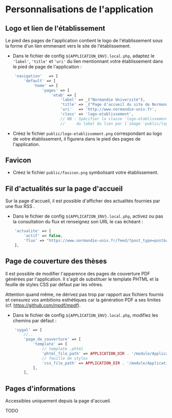 Personnalisations de l'application
==================================


Logo et lien de l'établissement
-------------------------------

Le pied des pages de l'application contient le logo de l'établissement sous la forme d'un lien emmenant vers
le site de l'établissement.

- Dans le fichier de config `${APPLICATION_ENV}.local.php`, adaptez le `'label'`, `'title'` et `'uri'` du lien
  mentionnant votre établissement dans le pied de page de l'application :

```php
    'navigation'   => [
        'default' => [
            'home' => [
                'pages' => [
                    'etab' => [
                        'label' => _("Normandie Université"),
                        'title' => _("Page d'accueil du site de Normandie Université"),
                        'uri'   => 'http://www.normandie-univ.fr',
                        'class' => 'logo-etablissement',
                        // NB : Spécifier la classe 'logo-etablissement' sur une page de navigation provoque le "remplacement"
                        //     du label du lien par l'image 'public/logo-etablissement.png' (à créer le cas échéant).
```

- Créez le fichier `public/logo-etablissement.png` correspondant au logo de votre établissement, il figurera dans
  le pied des pages de l'application.


Favicon
-------

- Créez le fichier `public/favicon.png` symbolisant votre établissement.


Fil d'actualités sur la page d'accueil
------------------

Sur la page d'accueil, il est possible d'afficher des actualités fournies par une flux RSS .

- Dans le fichier de config `${APPLICATION_ENV}.local.php`, activez ou pas la consultation du flux et 
  renseignez son URL le cas échéant :

```php
    'actualite' => [
        'actif' => false,
        'flux' => "https://www.normandie-univ.fr/feed/?post_type=post&cat=406,448,472",
    ],
```


Page de couverture des thèses
-----------------------------

Il est possible de modifier l'apparence des pages de couverture PDF générées par l'application. Il s'agit de
substituer le template PHTML et la feuille de styles CSS par défaut par les vôtres.

Attention quand même, ne dérivez pas trop par rapport aux fichiers fournis et censurez vos ambitions esthétiques car 
la génération PDF a ses limites (cf. https://github.com/mpdf/mpdf).

- Dans le fichier de config `${APPLICATION_ENV}.local.php`, modifiez les chemins par défaut :

```php
    'sygal' => [
        //..
        'page_de_couverture' => [
            'template' => [
                // template .phtml
                'phtml_file_path' => APPLICATION_DIR . '/module/Application/src/Application/Service/PageDeCouverture/pagedecouverture.phtml',
                // feuille de styles
                'css_file_path' => APPLICATION_DIR . '/module/Application/src/Application/Service/PageDeCouverture/pagedecouverture.css',
            ],
        ],
```


Pages d'informations
--------------------

Accessibles uniquement depuis la page d'accueil.

TODO
